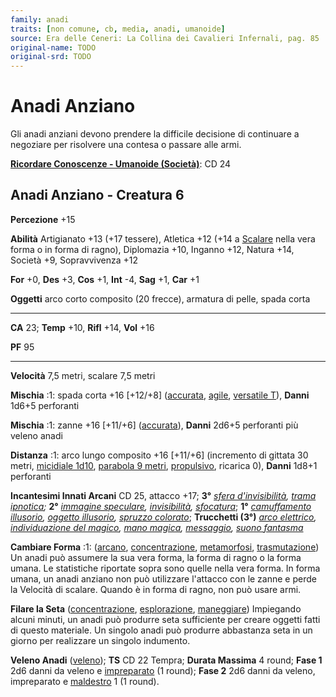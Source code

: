 ```yaml
---
family: anadi
traits: [non comune, cb, media, anadi, umanoide]
source: Era delle Ceneri: La Collina dei Cavalieri Infernali, pag. 85
original-name: TODO
original-srd: TODO
---
```


# Anadi Anziano

Gli anadi anziani devono prendere la difficile decisione di continuare a
negoziare per risolvere una contesa o passare alle armi.

**[Ricordare Conoscenze - Umanoide (Società)](/azioni/abilita/ricordare-conoscenze)**:
CD 24

## Anadi Anziano - Creatura 6

**Percezione** +15

**Abilità** Artigianato +13 (+17 tessere), Atletica +12 (+14 a
[Scalare](/azioni/abilita/scalare) nella vera forma o in forma di ragno),
Diplomazia +10, Inganno +12, Natura +14, Società +9, Sopravvivenza +12

**For** +0, **Des** +3, **Cos** +1, **Int** -4, **Sag** +1, **Car** +1

**Oggetti** arco corto composito (20 frecce), armatura di pelle, spada corta

---

**CA** 23; **Temp** +10, **Rifl** +14, **Vol** +16

**PF** 95

---

**Velocità** 7,5 metri, scalare 7,5 metri

**Mischia** :1: spada corta +16 \[+12/+8] ([accurata](/tratti/accurata),
[agile](/tratti/agile), [versatile T](/tratti/versatile)), **Danni** 1d6+5
perforanti

**Mischia** :1: zanne +16 \[+11/+6] ([accurata](/tratti/accurata)), **Danni**
2d6+5 perforanti più veleno anadi

**Distanza** :1: arco lungo composito +16 \[+11/+6] (incremento di gittata 30
metri, [micidiale 1d10](/tratti/micidiale),
[parabola 9 metri](/tratti/parabola), [propulsivo](/tratti/propulsiva), ricarica
0), **Danni** 1d8+1 perforanti

**Incantesimi Innati Arcani** CD 25, attacco +17; **3°**
_[sfera d'invisibilità](/incantesimi/sfera-dinvisibilita),
[trama ipnotica](/incantesimi/trama-ipnotica);_ **2°**
_[immagine speculare](/incantesimi/immagine-speculare),
[invisibilità](/incantesimi/invisibilita), [sfocatura](/incantesimi/sfocatura)_;
**1°** _[camuffamento illusorio](/incantesimi/camuffamento-illusorio),
[oggetto illusorio](/incantesimi/oggetto-illusorio),
[spruzzo colorato](/incantesimi/spruzzo-colorato)_; **Trucchetti (3°)**
_[arco elettrico](/incantesimi/arco-elettrico),_
_[individuazione del magico](/incantesimi/individuazione-del-magico),
[mano magica](/incantesimi/mano-magica), [messaggio](/incantesimi/messaggio),
[suono fantasma](/incantesimi/suono-fantasma)_

**Cambiare Forma** :1: ([arcano](/tratti/arcano),
[concentrazione](/tratti/concentrazione), [metamorfosi](/tratti/metamorfosi),
[trasmutazione](/tratti/trasmutazione)) Un anadi può assumere la sua vera forma,
la forma di ragno o la forma umana. Le statistiche riportate sopra sono quelle
nella vera forma. In forma umana, un anadi anziano non può utilizzare l'attacco
con le zanne e perde la Velocità di scalare. Quando è in forma di ragno, non può
usare armi.

**Filare la Seta** ([concentrazione](/tratti/concentrazione),
[esplorazione](/tratti/esplorazione), [maneggiare](/tratti/maneggiare))
Impiegando alcuni minuti, un anadi può produrre seta sufficiente per creare
oggetti fatti di questo materiale. Un singolo anadi può produrre abbastanza seta
in un giorno per realizzare un singolo indumento.

**Veleno Anadi** ([veleno](/tratti/veleno)); **TS** CD 22 Tempra; **Durata
Massima** 4 round; **Fase 1** 2d6 danni da veleno e
[impreparato](/condizioni/impreparato) (1 round); **Fase 2** 2d6 danni da
veleno, impreparato e [maldestro](/condizioni/maldestro) 1 (1 round).
